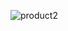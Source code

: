 ![product2](https://github.com/DaniilSob2004/Product_DB_SQL/assets/106149184/239d2866-1eb1-4e1b-a0f0-6970402816d9)